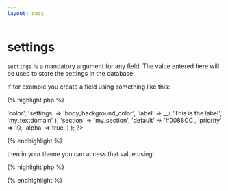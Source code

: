 ```yaml
---
layout: docs
---
```


# settings

`settings` is a mandatory argument for any field. The value entered here will be used to store the settings in the database.

If for example you create a field using something like this:

{% highlight php %}
<?php
Kirki::add_field( 'my_config', array(
    'type'        => 'color',
    'settings'    => 'body_background_color',
    'label'       => __( 'This is the label', 'my_textdomain' ),
    'section'     => 'my_section',
    'default'     => '#0088CC',
    'priority'    => 10,
    'alpha'       => true,
) );
?>
{% endhighlight %}

then in your theme you can access that value using:

{% highlight php %}
<?php $color = get_theme_mod( 'body_background_color', '#0088CC' ); ?>
{% endhighlight %}
